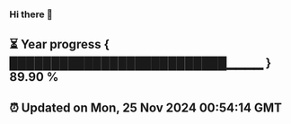 ### Hi there 👋
⏳ Year progress { ██████████████████████████▁▁▁▁ } 89.90 %
---
⏰ Updated on Mon, 25 Nov 2024 00:54:14 GMT
---
